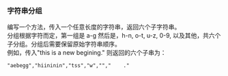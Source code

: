 ### 字符串分组

编写一个方法，传入一个任意长度的字符串，返回六个子字符串。  
分组根据字符而定，第一组是 a-g 然后是，h-n, o-t, u-z, 0-9, 以及其他，共六个子分组。分组后需要保留原始字符串顺序。  
例如，传入"this is a new begining." 则返回的六个子串为：

```
"aebegg","hiininin","tss","w","","    ."
```
